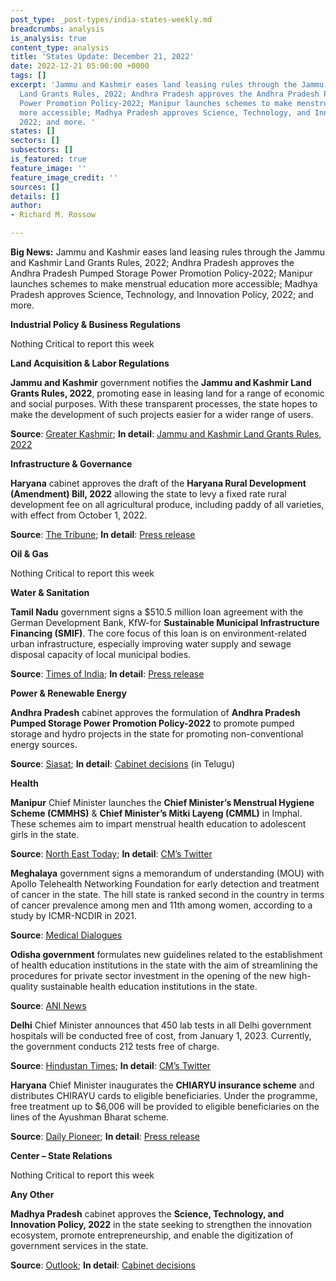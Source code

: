 ```yaml
---
post_type: _post-types/india-states-weekly.md
breadcrumbs: analysis
is_analysis: true
content_type: analysis
title: 'States Update: December 21, 2022'
date: 2022-12-21 05:00:00 +0000
tags: []
excerpt: 'Jammu and Kashmir eases land leasing rules through the Jammu and Kashmir
  Land Grants Rules, 2022; Andhra Pradesh approves the Andhra Pradesh Pumped Storage
  Power Promotion Policy-2022; Manipur launches schemes to make menstrual education
  more accessible; Madhya Pradesh approves Science, Technology, and Innovation Policy,
  2022; and more. '
states: []
sectors: []
subsectors: []
is_featured: true
feature_image: ''
feature_image_credit: ''
sources: []
details: []
author:
- Richard M. Rossow

---
```

**Big News:** Jammu and Kashmir eases land leasing rules through the Jammu and Kashmir Land Grants Rules, 2022; Andhra Pradesh approves the Andhra Pradesh Pumped Storage Power Promotion Policy-2022; Manipur launches schemes to make menstrual education more accessible; Madhya Pradesh approves Science, Technology, and Innovation Policy, 2022; and more.

**Industrial Policy & Business Regulations**

Nothing Critical to report this week

**Land Acquisition & Labor Regulations**

**Jammu and Kashmir** government notifies the **Jammu and Kashmir Land Grants Rules, 2022**, promoting ease in leasing land for a range of economic and social purposes. With these transparent processes, the state hopes to make the development of such projects easier for a wider range of users. 

**Source**: [Greater Kashmir](https://www.greaterkashmir.com/todays-paper/front-page/jk-land-grants-rules-2022-notified-powerful-influential-no-longer-to-carry-clout-underprivileged-enterprising-to-benefit-from-govt-leases); **In detail**: [Jammu and Kashmir Land Grants Rules, 2022](https://jkrevenue.nic.in/pdf/Circulars/so668.pdf)

**Infrastructure & Governance**

**Haryana** cabinet approves the draft of the **Haryana Rural Development (Amendment) Bill, 2022** allowing the state to levy a fixed rate rural development fee on all agricultural produce, including paddy of all varieties, with effect from October 1, 2022. 

**Source**: [The Tribune](https://www.tribuneindia.com/news/haryana/haryana-government-to-levy-rural-development-fee-on-farm-produce-461099); **In detail**: [Press release](https://manoharlalkhattar.in/node/29225)

**Oil & Gas**

Nothing Critical to report this week

**Water & Sanitation**

**Tamil Nadu** government signs a $510.5 million loan agreement with the German Development Bank, KfW-for **Sustainable Municipal Infrastructure Financing (SMIF)**. The core focus of this loan is on environment-related urban infrastructure, especially improving water supply and sewage disposal capacity of local municipal bodies. 

**Source**: [Times of India](https://timesofindia.indiatimes.com/city/chennai/tamil-nadu-government-kfw-sign-rs-4250-crore-loan-agreement-for-urban-infrastructure/articleshow/96211995.cms); **In detail**: [Press release](https://www.kfw.de/About-KfW/Newsroom/Latest-News/Pressemitteilungen-Details_737920.html)

**Power & Renewable Energy**

**Andhra Pradesh** cabinet approves the formulation of **Andhra Pradesh Pumped Storage Power Promotion Policy-2022** to promote pumped storage and hydro projects in the state for promoting non-conventional energy sources. 

**Source**: [Siasat](https://www.siasat.com/ap-govt-increases-pension-to-rs-2750-per-month-to-64l-people-2479256/); **In detail**: [Cabinet decisions](https://ipr.ap.nic.in/images/press-releases/CABINET%20BRIEFING.pdf) (in Telugu)

**Health**

**Manipur** Chief Minister launches the **Chief Minister’s Menstrual Hygiene Scheme (CMMHS)** & **Chief Minister’s Mitki Layeng (CMML)** in Imphal. These schemes aim to impart menstrual health education to adolescent girls in the state.

**Source**: [North East Today](https://www.northeasttoday.in/2022/12/15/manipur-cm-launches-cms-menstrual-hygiene-scheme-cmmhs-cms-mitki-layeng-cmml-at-imphal-east/); **In detail**: [CM’s Twitter](https://twitter.com/NBirenSingh/status/1603340123118018560)

**Meghalaya** government signs a memorandum of understanding (MOU) with Apollo Telehealth Networking Foundation for early detection and treatment of cancer in the state. The hill state is ranked second in the country in terms of cancer prevalence among men and 11th among women, according to a study by ICMR-NCDIR in 2021. 

**Source**: [Medical Dialogues](https://medicaldialogues.in/news/health/meghalaya-govt-signs-mou-with-apollo-telehealth-foundation-for-first-cancer-care-project-104097)

**Odisha government** formulates new guidelines related to the establishment of health education institutions in the state with the aim of streamlining the procedures for private sector investment in the opening of the new high-quality sustainable health education institutions in the state.

**Source**: [ANI News](https://www.aninews.in/news/national/general-news/odisha-govt-to-get-private-sector-participation-in-health-education-institutions20221214102556/)

**Delhi** Chief Minister announces that 450 lab tests in all Delhi government hospitals will be conducted free of cost, from January 1, 2023. Currently, the government conducts 212 tests free of charge. 

**Source**: [Hindustan Times](https://www.hindustantimes.com/cities/delhi-news/delhi-govt-to-provide-450-types-of-medical-tests-free-of-cost-from-jan-1-101670956273120.html); **In detail**: [CM’s Twitter](https://twitter.com/arvindkejriwal/status/1602533683344207872)

**Haryana** Chief Minister inaugurates the **CHIARYU insurance scheme** and distributes CHIRAYU cards to eligible beneficiaries. Under the programme, free treatment up to $6,006 will be provided to eligible beneficiaries on the lines of the Ayushman Bharat scheme. 

**Source**: [Daily Pioneer](https://www.dailypioneer.com/2022/state-editions/haryana-cm-gives--right-to-health-facilities--by-distributing-chirayu-cards.html); **In detail**: [Press release](https://manoharlalkhattar.in/node/29170)

**Center – State Relations**

Nothing Critical to report this week

**Any Other**

**Madhya Pradesh** cabinet approves the **Science, Technology, and Innovation Policy, 2022** in the state seeking to strengthen the innovation ecosystem, promote entrepreneurship, and enable the digitization of government services in the state. 

**Source**: [Outlook](https://www.outlookindia.com/outlook-spotlight/madhya-pradesh-unveils-science-technology-and-innovation-policy-news-244879); **In detail**: [Cabinet decisions](https://acrobat.adobe.com/id/urn:aaid:sc:VA6C2:a4184061-306c-4a62-8440-eb651281f07d)